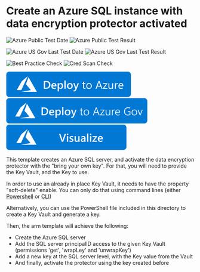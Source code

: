 # Create an Azure SQL instance with data encryption protector activated

![Azure Public Test Date](https://azurequickstartsservice.blob.core.windows.net/badges/sql-encryption-protector-byok/PublicLastTestDate.svg)
![Azure Public Test Result](https://azurequickstartsservice.blob.core.windows.net/badges/sql-encryption-protector-byok/PublicDeployment.svg)

![Azure US Gov Last Test Date](https://azurequickstartsservice.blob.core.windows.net/badges/sql-encryption-protector-byok/FairfaxLastTestDate.svg)
![Azure US Gov Last Test Result](https://azurequickstartsservice.blob.core.windows.net/badges/sql-encryption-protector-byok/FairfaxDeployment.svg)

![Best Practice Check](https://azurequickstartsservice.blob.core.windows.net/badges/sql-encryption-protector-byok/BestPracticeResult.svg)
![Cred Scan Check](https://azurequickstartsservice.blob.core.windows.net/badges/sql-encryption-protector-byok/CredScanResult.svg)

[![Deploy To Azure](https://raw.githubusercontent.com/Azure/azure-quickstart-templates/master/1-CONTRIBUTION-GUIDE/images/deploytoazure.svg?sanitize=true)](https://portal.azure.com/#create/Microsoft.Template/uri/https%3A%2F%2Fraw.githubusercontent.com%2FAzure%2Fazure-quickstart-templates%2Fmaster%2Fsql-encryption-protector-byok%2Fazuredeploy.json)
[![Deploy To Azure US Gov](https://raw.githubusercontent.com/Azure/azure-quickstart-templates/master/1-CONTRIBUTION-GUIDE/images/deploytoazuregov.svg?sanitize=true)](https://portal.azure.us/#create/Microsoft.Template/uri/https%3A%2F%2Fraw.githubusercontent.com%2FAzure%2Fazure-quickstart-templates%2Fmaster%2Fsql-encryption-protector-byok%2Fazuredeploy.json)
[![Visualize](https://raw.githubusercontent.com/Azure/azure-quickstart-templates/master/1-CONTRIBUTION-GUIDE/images/visualizebutton.svg?sanitize=true)](http://armviz.io/#/?load=https%3A%2F%2Fraw.githubusercontent.com%2FAzure%2Fazure-quickstart-templates%2Fmaster%2Fsql-encryption-protector-byok%2Fazuredeploy.json)    

This template creates an Azure SQL server, and activate the data encryption protector with the "bring your own key". For that, you will need to provide the Key Vault, and the Key to use.

In order to use an already in place Key Vault, it needs to have the property "soft-delete" enable. You can only do that using command lines (either [Powershell](https://docs.microsoft.com/en-US/azure/key-vault/key-vault-soft-delete-powershell) or [CLI](https://docs.microsoft.com/en-US/azure/key-vault/key-vault-soft-delete-cli))

Alternatively, you can use the PowerShell file included in this directory to create a Key Vault and generate a key.

 Then, the arm template will achieve the following:
 * Create the Azure SQL server
 * Add the SQL server principalID access to the given Key Vault (permissions 'get', 'wrapLey' and 'unwrapKey')
 * Add a new key at the SQL server level, with the Key value from the Vault
 * And finally, activate the protector using the key created before


